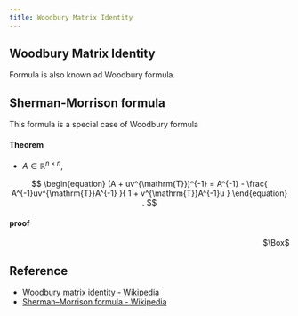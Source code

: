 ```yaml
---
title: Woodbury Matrix Identity
---
```


## Woodbury Matrix Identity
Formula is also known ad Woodbury formula.



## Sherman-Morrison formula
This formula is a special case of Woodbury formula


#### Theorem
* $A \in \mathbb{R}^{n \times n}$,

$$
\begin{equation}
    (A + uv^{\mathrm{T}})^{-1}
    =
    A^{-1}
    -
    \frac{
        A^{-1}uv^{\mathrm{T}}A^{-1}
    }{
        1
        +
        v^{\mathrm{T}}A^{-1}u
    }
\end{equation}
    .
$$

#### proof

<div class="QED" style="text-align: right">$\Box$</div>

## Reference
* [Woodbury matrix identity \- Wikipedia](https://en.wikipedia.org/wiki/Woodbury_matrix_identity)
* [Sherman–Morrison formula \- Wikipedia](https://en.wikipedia.org/wiki/Sherman%E2%80%93Morrison_formula)


